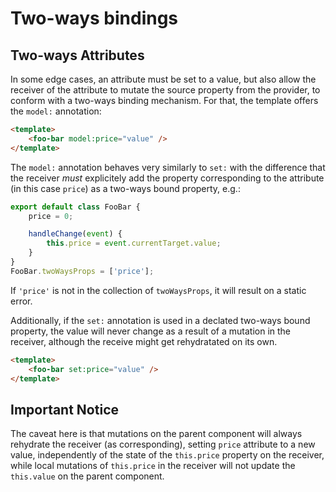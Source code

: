 # Two-ways bindings

## Two-ways Attributes

In some edge cases, an attribute must be set to a value, but also allow the receiver of the attribute to mutate the source property from the provider, to conform with a two-ways binding mechanism. For that, the template offers the `model:` annotation:

```html
<template>
    <foo-bar model:price="value" />
</template>
```

The `model:` annotation behaves very similarly to `set:` with the difference that the receiver *must* explicitely add the property corresponding to the attribute (in this case `price`) as a two-ways bound property, e.g.:

```js
export default class FooBar {
    price = 0;

    handleChange(event) {
        this.price = event.currentTarget.value;
    }
}
FooBar.twoWaysProps = ['price'];
```

If `'price'` is not in the collection of `twoWaysProps`, it will result on a static error.

Additionally, if the `set:` annotation is used in a declated two-ways bound property, the value will never change as a result of a mutation in the receiver, although the receive might get rehydratated on its own.

```html
<template>
    <foo-bar set:price="value" />
</template>
```

## Important Notice

The caveat here is that mutations on the parent component will always rehydrate the receiver (as corresponding), setting `price` attribute to a new value, independently of the state of the `this.price` property on the receiver, while local mutations of `this.price` in the receiver will not update the `this.value` on the parent component.
